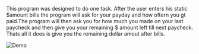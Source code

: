 This program was designed to do one task. After the user enters his static $amount bills the program will ask for your payday and how oftern you gt paid.The program will then ask you for how much you made on your last paycheck and then give you your remaining $ amount left till next paycheck.
Thats all it does is give you the remaining dollar amout after bills.

![Demo](https://github.com/user-attachments/assets/8dc43e55-056f-4661-8c4d-7306e7cb02e5)
